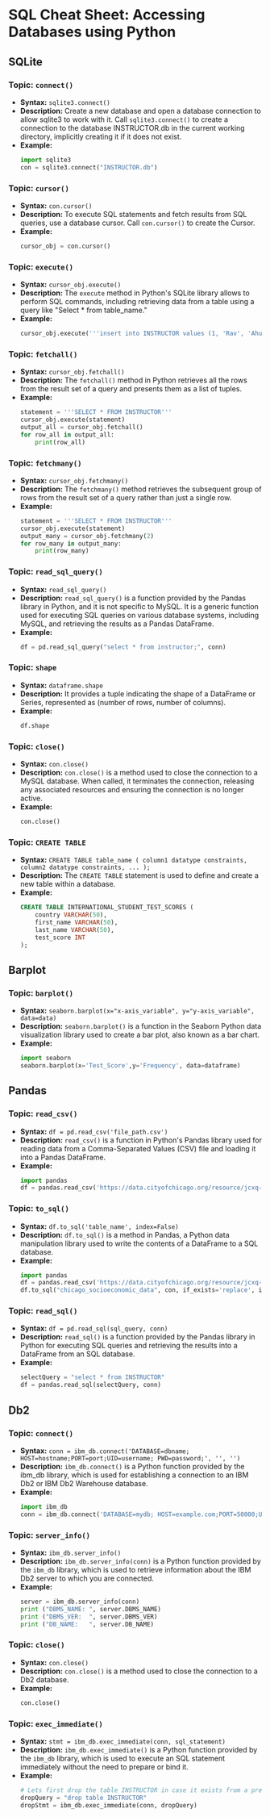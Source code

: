 # SQL Cheat Sheet: Accessing Databases using Python

## SQLite

### Topic: `connect()`
- **Syntax:** `sqlite3.connect()`
- **Description:** Create a new database and open a database connection to allow sqlite3 to work with it. Call `sqlite3.connect()` to create a connection to the database INSTRUCTOR.db in the current working directory, implicitly creating it if it does not exist.
- **Example:**
    ```python
    import sqlite3
    con = sqlite3.connect("INSTRUCTOR.db")
    ```

### Topic: `cursor()`
- **Syntax:** `con.cursor()`
- **Description:** To execute SQL statements and fetch results from SQL queries, use a database cursor. Call `con.cursor()` to create the Cursor.
- **Example:**
    ```python
    cursor_obj = con.cursor()
    ```

### Topic: `execute()`
- **Syntax:** `cursor_obj.execute()`
- **Description:** The `execute` method in Python's SQLite library allows to perform SQL commands, including retrieving data from a table using a query like "Select * from table_name."
- **Example:**
    ```python
    cursor_obj.execute('''insert into INSTRUCTOR values (1, 'Rav', 'Ahuja', 'TORONTO', 'CA')''')
    ```

### Topic: `fetchall()`
- **Syntax:** `cursor_obj.fetchall()`
- **Description:** The `fetchall()` method in Python retrieves all the rows from the result set of a query and presents them as a list of tuples.
- **Example:**
    ```python
    statement = '''SELECT * FROM INSTRUCTOR'''
    cursor_obj.execute(statement)
    output_all = cursor_obj.fetchall()
    for row_all in output_all:
        print(row_all)
    ```

### Topic: `fetchmany()`
- **Syntax:** `cursor_obj.fetchmany()`
- **Description:** The `fetchmany()` method retrieves the subsequent group of rows from the result set of a query rather than just a single row.
- **Example:**
    ```python
    statement = '''SELECT * FROM INSTRUCTOR'''
    cursor_obj.execute(statement)
    output_many = cursor_obj.fetchmany(2)
    for row_many in output_many:
        print(row_many)
    ```

### Topic: `read_sql_query()`
- **Syntax:** `read_sql_query()`
- **Description:** `read_sql_query()` is a function provided by the Pandas library in Python, and it is not specific to MySQL. It is a generic function used for executing SQL queries on various database systems, including MySQL, and retrieving the results as a Pandas DataFrame.
- **Example:**
    ```python
    df = pd.read_sql_query("select * from instructor;", conn)
    ```

### Topic: `shape`
- **Syntax:** `dataframe.shape`
- **Description:** It provides a tuple indicating the shape of a DataFrame or Series, represented as (number of rows, number of columns).
- **Example:**
    ```python
    df.shape
    ```

### Topic: `close()`
- **Syntax:** `con.close()`
- **Description:** `con.close()` is a method used to close the connection to a MySQL database. When called, it terminates the connection, releasing any associated resources and ensuring the connection is no longer active.
- **Example:**
    ```python
    con.close()
    ```

### Topic: `CREATE TABLE`
- **Syntax:** `CREATE TABLE table_name ( column1 datatype constraints, column2 datatype constraints, ... );`
- **Description:** The `CREATE TABLE` statement is used to define and create a new table within a database.
- **Example:**
    ```sql
    CREATE TABLE INTERNATIONAL_STUDENT_TEST_SCORES (
        country VARCHAR(50),
        first_name VARCHAR(50),
        last_name VARCHAR(50),
        test_score INT
    );
    ```

## Barplot

### Topic: `barplot()`
- **Syntax:** `seaborn.barplot(x="x-axis_variable", y="y-axis_variable", data=data)`
- **Description:** `seaborn.barplot()` is a function in the Seaborn Python data visualization library used to create a bar plot, also known as a bar chart.
- **Example:**
    ```python
    import seaborn
    seaborn.barplot(x='Test_Score',y='Frequency', data=dataframe)
    ```

## Pandas

### Topic: `read_csv()`
- **Syntax:** `df = pd.read_csv('file_path.csv')`
- **Description:** `read_csv()` is a function in Python's Pandas library used for reading data from a Comma-Separated Values (CSV) file and loading it into a Pandas DataFrame.
- **Example:**
    ```python
    import pandas
    df = pandas.read_csv('https://data.cityofchicago.org/resource/jcxq-k9xf.csv')
    ```

### Topic: `to_sql()`
- **Syntax:** `df.to_sql('table_name', index=False)`
- **Description:** `df.to_sql()` is a method in Pandas, a Python data manipulation library used to write the contents of a DataFrame to a SQL database.
- **Example:**
    ```python
    import pandas
    df = pandas.read_csv('https://data.cityofchicago.org/resource/jcxq-k9xf.csv')
    df.to_sql("chicago_socioeconomic_data", con, if_exists='replace', index=False,method="multi")
    ```

### Topic: `read_sql()`
- **Syntax:** `df = pd.read_sql(sql_query, conn)`
- **Description:** `read_sql()` is a function provided by the Pandas library in Python for executing SQL queries and retrieving the results into a DataFrame from an SQL database.
- **Example:**
    ```python
    selectQuery = "select * from INSTRUCTOR"
    df = pandas.read_sql(selectQuery, conn)
    ```

## Db2

### Topic: `connect()`
- **Syntax:** `conn = ibm_db.connect('DATABASE=dbname; HOST=hostname;PORT=port;UID=username; PWD=password;', '', '')`
- **Description:** `ibm_db.connect()` is a Python function provided by the ibm_db library, which is used for establishing a connection to an IBM Db2 or IBM Db2 Warehouse database.
- **Example:**
    ```python
    import ibm_db
    conn = ibm_db.connect('DATABASE=mydb; HOST=example.com;PORT=50000;UID=myuser;PWD=mypassword;', '', '')
    ```

### Topic: `server_info()`
- **Syntax:** `ibm_db.server_info()`
- **Description:** `ibm_db.server_info(conn)` is a Python function provided by the `ibm_db` library, which is used to retrieve information about the IBM Db2 server to which you are connected.
- **Example:**
    ```python
    server = ibm_db.server_info(conn)
    print ("DBMS_NAME: ", server.DBMS_NAME)
    print ("DBMS_VER:  ", server.DBMS_VER)
    print ("DB_NAME:   ", server.DB_NAME)
    ```

### Topic: `close()`
- **Syntax:** `con.close()`
- **Description:** `con.close()` is a method used to close the connection to a Db2 database.
- **Example:**
    ```python
    con.close()
    ```

### Topic: `exec_immediate()`
- **Syntax:** `stmt = ibm_db.exec_immediate(conn, sql_statement)`
- **Description:** `ibm_db.exec_immediate()` is a Python function provided by the `ibm_db` library, which is used to execute an SQL statement immediately without the need to prepare or bind it.
- **Example:**
    ```python
    # Lets first drop the table INSTRUCTOR in case it exists from a previous attempt.
    dropQuery = "drop table INSTRUCTOR"
    dropStmt = ibm_db.exec_immediate(conn, dropQuery)
    ```
  
